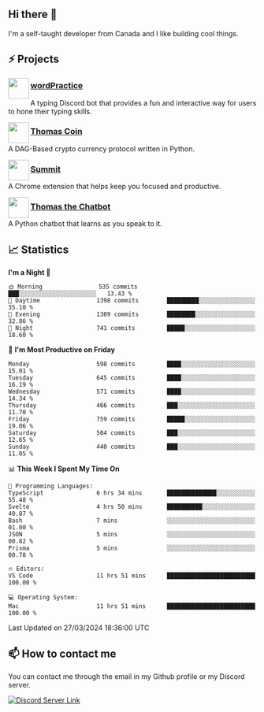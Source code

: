<h2>Hi there 👋</h2>

<p>I'm a self-taught developer from Canada and I like building cool things.</p>

<h2>⚡ Projects</h2>

<img align="left" src="https://i.imgur.com/BIzs17V.png" width="42" height="42" />
<h3><a target="_blank" href="https://wordpractice.principle.sh/">wordPractice</a></h3>
<p>A typing Discord bot that provides a fun and interactive way for users to hone their typing skills.</p>

<img align="left" src="https://i.imgur.com/4FdQpgN.png" width="42" height="42" />
<h3><a href="https://github.com/principle105/thomas-coin">Thomas Coin</a></h3>
<p>A DAG-Based crypto currency protocol written in Python.</p>

<img align="left" src="https://i.imgur.com/Ly8Atho.png" width="42" height="42" />
<h3><a href="https://summit.sh/">Summit</a></h3>
<p>A Chrome extension that helps keep you focused and productive.</p>

<img align="left" src="https://i.imgur.com/hA9YF2s.png" width="42" height="42" />
<h3><a href="https://github.com/principle105/thomasthechatbot">Thomas the Chatbot</a></h3>
<p>A Python chatbot that learns as you speak to it.</p>

<h2>📈 Statistics</h2>

<!--START_SECTION:waka-->
**I'm a Night 🦉** 

```text
🌞 Morning                535 commits         ███░░░░░░░░░░░░░░░░░░░░░░   13.43 % 
🌆 Daytime                1398 commits        █████████░░░░░░░░░░░░░░░░   35.10 % 
🌃 Evening                1309 commits        ████████░░░░░░░░░░░░░░░░░   32.86 % 
🌙 Night                  741 commits         █████░░░░░░░░░░░░░░░░░░░░   18.60 % 
```
📅 **I'm Most Productive on Friday** 

```text
Monday                   598 commits         ████░░░░░░░░░░░░░░░░░░░░░   15.01 % 
Tuesday                  645 commits         ████░░░░░░░░░░░░░░░░░░░░░   16.19 % 
Wednesday                571 commits         ████░░░░░░░░░░░░░░░░░░░░░   14.34 % 
Thursday                 466 commits         ███░░░░░░░░░░░░░░░░░░░░░░   11.70 % 
Friday                   759 commits         █████░░░░░░░░░░░░░░░░░░░░   19.06 % 
Saturday                 504 commits         ███░░░░░░░░░░░░░░░░░░░░░░   12.65 % 
Sunday                   440 commits         ███░░░░░░░░░░░░░░░░░░░░░░   11.05 % 
```


📊 **This Week I Spent My Time On** 

```text
💬 Programming Languages: 
TypeScript               6 hrs 34 mins       ██████████████░░░░░░░░░░░   55.48 % 
Svelte                   4 hrs 50 mins       ██████████░░░░░░░░░░░░░░░   40.87 % 
Bash                     7 mins              ░░░░░░░░░░░░░░░░░░░░░░░░░   01.00 % 
JSON                     5 mins              ░░░░░░░░░░░░░░░░░░░░░░░░░   00.82 % 
Prisma                   5 mins              ░░░░░░░░░░░░░░░░░░░░░░░░░   00.78 % 

🔥 Editors: 
VS Code                  11 hrs 51 mins      █████████████████████████   100.00 % 

💻 Operating System: 
Mac                      11 hrs 51 mins      █████████████████████████   100.00 % 
```


 Last Updated on 27/03/2024 18:36:00 UTC
<!--END_SECTION:waka-->

<h2>📫 How to contact me</h2>

You can contact me through the email in my Github profile or my Discord server.

[![Discord Server Link](https://dcbadge.vercel.app/api/server/DHnk46C)](https://discord.gg/DHnk46C)

